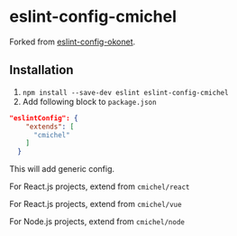 # eslint-config-cmichel

Forked from [eslint-config-okonet](https://www.npmjs.com/package/eslint-config-okonet).

## Installation

1. `npm install --save-dev eslint eslint-config-cmichel`
2. Add following block to `package.json`

```json
"eslintConfig": {
    "extends": [
      "cmichel"
    ]
  }
```

This will add generic config.

For React.js projects, extend from `cmichel/react`

For React.js projects, extend from `cmichel/vue`

For Node.js projects, extend from `cmichel/node`
